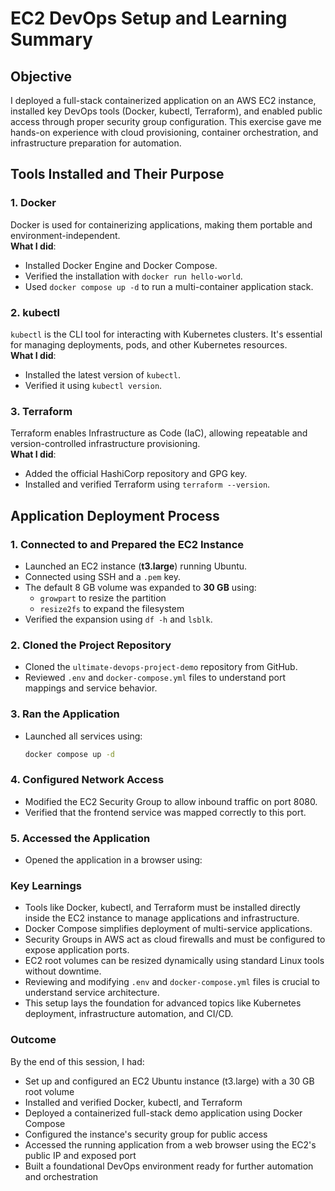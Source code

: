 # EC2 DevOps Setup and Learning Summary

## Objective
I deployed a full-stack containerized application on an AWS EC2 instance, installed key DevOps tools (Docker, kubectl, Terraform), and enabled public access through proper security group configuration. This exercise gave me hands-on experience with cloud provisioning, container orchestration, and infrastructure preparation for automation.

## Tools Installed and Their Purpose

### 1. Docker
Docker is used for containerizing applications, making them portable and environment-independent.  
**What I did**:
- Installed Docker Engine and Docker Compose.
- Verified the installation with `docker run hello-world`.
- Used `docker compose up -d` to run a multi-container application stack.

### 2. kubectl
`kubectl` is the CLI tool for interacting with Kubernetes clusters. It's essential for managing deployments, pods, and other Kubernetes resources.  
**What I did**:
- Installed the latest version of `kubectl`.
- Verified it using `kubectl version`.

### 3. Terraform
Terraform enables Infrastructure as Code (IaC), allowing repeatable and version-controlled infrastructure provisioning.  
**What I did**:
- Added the official HashiCorp repository and GPG key.
- Installed and verified Terraform using `terraform --version`.

## Application Deployment Process

### 1. Connected to and Prepared the EC2 Instance
- Launched an EC2 instance (**t3.large**) running Ubuntu.
- Connected using SSH and a `.pem` key.
- The default 8 GB volume was expanded to **30 GB** using:
  - `growpart` to resize the partition
  - `resize2fs` to expand the filesystem
- Verified the expansion using `df -h` and `lsblk`.

### 2. Cloned the Project Repository
- Cloned the `ultimate-devops-project-demo` repository from GitHub.
- Reviewed `.env` and `docker-compose.yml` files to understand port mappings and service behavior.

### 3. Ran the Application
- Launched all services using:
  ```bash
  docker compose up -d
  
### 4. Configured Network Access

- Modified the EC2 Security Group to allow inbound traffic on port 8080.
- Verified that the frontend service was mapped correctly to this port.

### 5. Accessed the Application

- Opened the application in a browser using:

### Key Learnings

- Tools like Docker, kubectl, and Terraform must be installed directly inside the EC2 instance to manage applications and infrastructure.
- Docker Compose simplifies deployment of multi-service applications.
- Security Groups in AWS act as cloud firewalls and must be configured to expose application ports.
- EC2 root volumes can be resized dynamically using standard Linux tools without downtime.
- Reviewing and modifying `.env` and `docker-compose.yml` files is crucial to understand service architecture.
- This setup lays the foundation for advanced topics like Kubernetes deployment, infrastructure automation, and CI/CD.

### Outcome

By the end of this session, I had:

- Set up and configured an EC2 Ubuntu instance (t3.large) with a 30 GB root volume
- Installed and verified Docker, kubectl, and Terraform
- Deployed a containerized full-stack demo application using Docker Compose
- Configured the instance's security group for public access
- Accessed the running application from a web browser using the EC2's public IP and exposed port
- Built a foundational DevOps environment ready for further automation and orchestration
